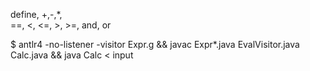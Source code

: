 define, 
+,-,*,\
==, <, <=, >, >=,
and, or

$ antlr4 -no-listener -visitor Expr.g && javac Expr*.java EvalVisitor.java Calc.java  && java Calc < input
